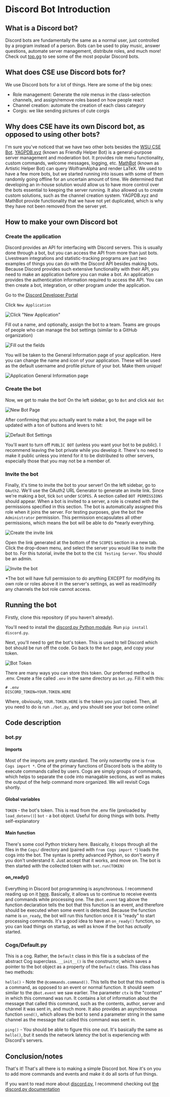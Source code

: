 # Discord Bot Introduction

## What is a Discord bot?

Discord bots are fundamentally the same as a normal user, just controlled by a program instead of a person. Bots can be used to play music, answer questions, automate server management, distribute roles, and much more! Check out [top.gg](https://top.gg/) to see some of the most popular Discord bots.

## What does CSE use Discord bots for?

We use Discord bots for a lot of things. Here are some of the big ones:

- Role management: Generate the role menus in the class-selection channels, and assign/remove roles based on how people react
- Channel creation: automate the creation of each class category
- Corgis: we like sending pictures of cute corgis

## Why does CSE have its own Discord bot, as opposed to using other bots?

I'm sure you've noticed that we have two other bots besides the [WSU CSE Bot](https://github.com/cse-devteam/CSE-Discord-Bot). [YAGPDB.xyz](YAGPDB.xyz) (known as Friendly Helper Bot) is a general-purpose server management and moderation bot. It provides role menu functionality, custom commands, welcome messages, logging, etc. [MathBot](https://top.gg/bot/mathbot) (known as Artistic Helper Bot) can query WolframAlpha and render LaTeX. We used to have a few more bots, but we started running into issues with some of them randomly going offline for an uncertain amount of time. We determined that developing an in-house solution would allow us to have more control over the bots essential to keeping the server running. It also allowed us to create custom solutions, such as the channel creation system. YAGPDB.xyz and MathBot provide functionality that we have not yet duplicated, which is why they have not been removed from the server yet.

## How to make your own Discord bot

### Create the application

Discord provides an API for interfacing with Discord servers. This is usually done through a bot, but you can access the API from more than just bots. Livestream integrations and statistic-tracking programs are just two examples of things you can do with the Discord API besides making bots. Because Discord provides such extensive functionality with their API, you need to make an application before you can make a bot. An application provides the authentication information required to access the API. You can then create a bot, integration, or other program under the application.

Go to the [Discord Developer Portal](https://discord.com/developers/applications/)

Click `New Application`

![Click "New Application"](readme_images/new_application.png)

Fill out a name, and optionally, assign the bot to a team. Teams are groups of people who can manage the bot settings (similar to a GitHub organization)

![Fill out the fields](readme_images/create_an_application.png)

You will be taken to the General Information page of your application. Here you can change the name and icon of your application. These will be used as the default username and profile picture of your bot. Make them unique!

![Application General Information page](readme_images/general_information.png)

### Create the bot

Now, we get to make the bot! On the left sidebar, go to `Bot` and click `Add Bot`

![New Bot Page](readme_images/new_bot_page.png)

After confirming that you actually want to make a bot, the page will be updated with a ton of buttons and levers to hit:

![Default Bot Settings](readme_images/default_bot_settings.png)

You'll want to turn off `PUBLIC BOT` (unless you want your bot to be public). I recommend leaving the bot private while you develop it. There's no need to make it public unless you intend for it to be distributed to other servers, especially those that you may not be a member of.

### Invite the bot

Finally, it's time to invite the bot to your server! On the left sidebar, go to `OAuth2`. We'll use the OAuth2 URL Generator to generate an invite link. Since we're making a bot, tick `bot` under `SCOPES`. A section called `BOT PERMISSIONS` should appear. When a bot is invited to a server, a role is created with the permissions specified in this section. The bot is automatically assigned this role when it joins the server. For testing purposes, give the bot the `Administrator` permission. This permission encapsulates all other permissions, which means the bot will be able to do \*nearly everything.

![Create the invite link](readme_images/invite_link_generation.png)

Open the link generated at the bottom of the `SCOPES` section in a new tab. Click the drop-down menu, and select the server you would like to invite the bot to. For this tutorial, invite the bot to the `CSE Testing Server`. You should be an admin.

![Invite the bot](readme_images/bot_invite_page.png)

\*The bot will have full permission to do anything EXCEPT for modifying its own role or roles above it in the server's settings, as well as read/modify any channels the bot role cannot access.

## Running the bot

Firstly, clone this repository (if you haven't already).

You'll need to install the [discord.py Python module](https://pypi.org/project/discord.py/). Run `pip install discord.py`.

Next, you'll need to get the bot's token. This is used to tell Discord which bot should be run off the code. Go back to the `Bot` page, and copy your token.

![Bot Token](readme_images/bot_token.png)

There are many ways you can store this token. Our preferred method is .env. Create a file called `.env` in the same directory as `bot.py`. Fill it with this:

```env
# .env
DISCORD_TOKEN=YOUR.TOKEN.HERE
```

Where, obviously, `YOUR.TOKEN.HERE` is the token you just copied. Then, all you need to do is run `./bot.py`, and you should see your bot come online!

## Code description

### bot.py

#### Imports

Most of the imports are pretty standard. The only notworthy one is `from Cogs import *`. One of the primary functions of Discord bots is the ability to execute commands called by users. Cogs are simply groups of commands, which helps to separate the code into managable sections, as well as makes the output of the help command more organized. We will revisit Cogs shortly.

#### Global variables

`TOKEN` - the bot's token. This is read from the .env file (preloaded by `load_dotenv()`)
`bot` - a bot object. Useful for doing things with bots. Pretty self-explanatory

#### Main function

There's some cool Python trickery here. Basically, it loops through all the files in the `Cogs/` directory and (paired with `from Cogs import *`) loads the cogs into the bot. The syntax is pretty advanced Python, so don't worry if you don't understand it. Just accept that it works, and move on. The bot is then started with the collected token with `bot.run(TOKEN)`

#### on_ready()

Everything in Discord bot programming is asynchronous. I recommend reading up on it [here](https://medium.com/velotio-perspectives/an-introduction-to-asynchronous-programming-in-python-af0189a88bbb). Basically, it allows us to continue to receive events and commands while processing one. The `@bot.event` tag above the function declaration tells the bot that this function is an event, and therefore should be executed when some event is detected. Because the function name is `on_ready`, the bot will run this function once it is "ready" to start processing commands. It's a good idea to have an `on_ready()` function, so you can load things on startup, as well as know if the bot has _actually_ started.

### Cogs/Default.py

This is a cog. Rather, the `Default` class in this file is a subclass of the abstract Cog superclass. `__init__()` is the constructor, which saves a pointer to the bot object as a property of the `Default` class. This class has two methods:

`hello()` - Note the `@commands.command()`. This tells the bot that this method is a command, as opposed to an event or normal function. It should seem similar to the `@bot.event` we saw earlier. The parameter `ctx` is the "context" in which this command was run. It contains a lot of information about the message that called this command, such as the contents, author, server and channel it was sent in, and much more. It also provides an asynchronous function `send()`, which allows the bot to send a parameter string in the same channel as the message that called this command was sent in.

`ping()` - You should be able to figure this one out. It's basically the same as `hello()`, but it sends the network latency the bot is experiencing with Discord's servers.

## Conclusion/notes

That's it! That's all there is to making a simple Discord bot. Now it's on you to add more commands and events and make it do all sorts of fun things.

If you want to read more about [discord.py](https://discordpy.readthedocs.io/en/latest/), I recommend checking out [the discord.py documentation](https://discordpy.readthedocs.io/en/latest/)
